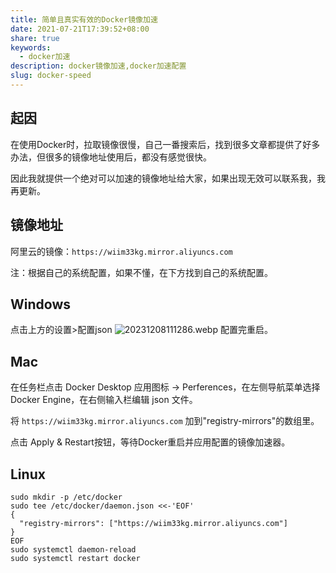 ```yaml
---
title: 简单且真实有效的Docker镜像加速
date: 2021-07-21T17:39:52+08:00
share: true
keywords:
  - docker加速
description: docker镜像加速,docker加速配置
slug: docker-speed
---
```



## 起因
在使用Docker时，拉取镜像很慢，自己一番搜索后，找到很多文章都提供了好多办法，但很多的镜像地址使用后，都没有感觉很快。

因此我就提供一个绝对可以加速的镜像地址给大家，如果出现无效可以联系我，我再更新。

## 镜像地址

阿里云的镜像：`https://wiim33kg.mirror.aliyuncs.com`

注：根据自己的系统配置，如果不懂，在下方找到自己的系统配置。
## Windows
点击上方的设置>配置json
![20231208111286.webp](/images/20231208111286.webp)
配置完重启。

## Mac
在任务栏点击 Docker Desktop 应用图标 -> Perferences，在左侧导航菜单选择 Docker Engine，在右侧输入栏编辑 json 文件。

将 `https://wiim33kg.mirror.aliyuncs.com` 加到"registry-mirrors"的数组里。

点击 Apply & Restart按钮，等待Docker重启并应用配置的镜像加速器。
## Linux

```shell
sudo mkdir -p /etc/docker
sudo tee /etc/docker/daemon.json <<-'EOF'
{
  "registry-mirrors": ["https://wiim33kg.mirror.aliyuncs.com"]
}
EOF
sudo systemctl daemon-reload
sudo systemctl restart docker
```